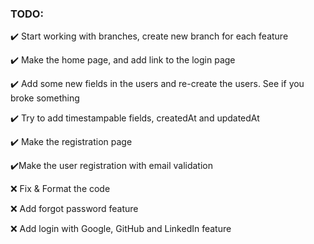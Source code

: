 ### TODO:

✔️ Start working with branches, create new branch for each feature

✔️ Make the home page, and add link to the login page

✔️ Add some new fields in the users and re-create the users. See if you broke something

✔️ Try to add timestampable fields, createdAt and updatedAt

✔️ Make the registration page

✔️Make the user registration with email validation

❌ Fix & Format the code

❌ Add forgot password feature

❌ Add login with Google, GitHub and LinkedIn feature


